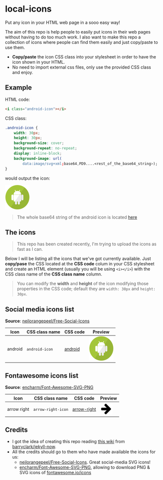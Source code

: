 # local-icons

Put any icon in your HTML web page in a sooo easy way!

The aim of this repo is help people to easily put icons in their web pages without having to do too much work. I also want to make this repo a collection of icons where people can find them easily and just copy/paste to use them.

- **Copy/paste** the icon CSS class into your stylesheet in order to have the icon shown in your HTML.
- No need to import external css files, only use the provided CSS class and enjoy.

## Example

HTML code:

```html
<i class="android-icon"></i>
```

CSS class:
```css
.android-icon {
	width: 30px;
	height: 30px;
	background-size: cover;
	background-repeat: no-repeat;
	display: inline-block;
	background-image: url(
		data:image/svg+xml;base64,PD9....<rest_of_the_base64_string>);
}
```

would output the icon:

![Android icon](https://raw.githubusercontent.com/Dellos7/local-icons/master/android/android-40.svg?sanitize=true)

> The whole base64 string of the android icon is located [here](https://raw.githubusercontent.com/Dellos7/local-icons/master/android/android.base64)

## The icons

> This repo has been created recently, I'm trying to upload the icons as fast as I can.

Below I will be listing all the icons that we've got currently available. Just **copy/pase** the CSS located at the **CSS code** colum in your CSS stylesheet and create an HTML element (usually you will be using `<i></i>`) with the CSS class name of the **CSS class name** column.

> You can modify the **width** and **height** of the icon modifying those properties in the CSS code; default they are `width: 30px` and `height: 30px`.

## Social media icons list

**Source**: [neilorangepeel/Free-Social-Icons](https://github.com/neilorangepeel/Free-Social-Icons)

| Icon    | CSS class name | CSS code | Preview |
|---------|----------------|----------|----------|
| android | `android-icon`      |    [android](https://github.com/Dellos7/local-icons/blob/master/android/android.css)      | ![Android icon](https://raw.githubusercontent.com/Dellos7/local-icons/master/android/android-40.svg?sanitize=true) |

## Fontawesome icons list

**Source**: [encharm/Font-Awesome-SVG-PNG](https://github.com/encharm/Font-Awesome-SVG-PNG)

| Icon    | CSS class name | CSS code | Preview |
|---------|----------------|----------|----------|
| arrow right | `arrow-right-icon`      |    [arrow-right](https://github.com/Dellos7/local-icons/blob/master/arrow-right/arrow-right.css)      | ![Arrow right icon](https://raw.githubusercontent.com/Dellos7/local-icons/master/arrow-right/arrow-right-40.png?sanitize=true) |

## Credits

- I got the idea of creating this repo reading [this wiki](https://github.com/barryclark/jekyll-now/wiki/Adding-Icons) from [barryclark/jekyll-now](https://github.com/barryclark/jekyll-now).
- All the credits should go to them who have made available the icons for us:
    - [neilorangepeel/Free-Social-Icons](https://github.com/neilorangepeel/Free-Social-Icons). Great social-media SVG icons!
    - [encharm/Font-Awesome-SVG-PNG](https://github.com/encharm/Font-Awesome-SVG-PNG), allowing to download PNG & SVG icons of [fontawesome.io/icons](http://fontawesome.io/icons/)